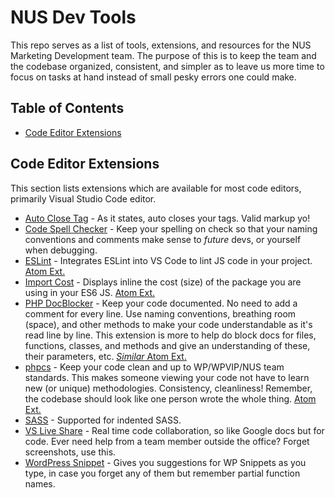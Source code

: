 # NUS Dev Tools

This repo serves as a list of tools, extensions, and resources for the NUS Marketing Development team.
The purpose of this is to keep the team and the codebase organized, consistent, and simpler as to leave us more time to focus on tasks at hand instead of small pesky errors one could make.

## Table of Contents
- [Code Editor Extensions](#code-editor-extensions)

## Code Editor Extensions
This section lists extensions which are available for most code editors, primarily Visual Studio Code editor.

- [Auto Close Tag](https://marketplace.visualstudio.com/items?itemName=formulahendry.auto-close-tag) - As it states, auto closes your tags. Valid markup yo!
- [Code Spell Checker](https://marketplace.visualstudio.com/items?itemName=streetsidesoftware.code-spell-checker) - Keep your spelling on check so that your naming conventions and comments make sense to _future_ devs, or yourself when debugging.
- [ESLint](https://marketplace.visualstudio.com/items?itemName=dbaeumer.vscode-eslint) - Integrates ESLint into VS Code to lint JS code in your project. [Atom Ext.](https://atom.io/packages/linter-eslint)
- [Import Cost](https://marketplace.visualstudio.com/items?itemName=wix.vscode-import-cost) - Displays inline the cost (size) of the package you are using in your ES6 JS. [Atom Ext.](https://atom.io/packages/import-cost-atom)
- [PHP DocBlocker](https://marketplace.visualstudio.com/items?itemName=neilbrayfield.php-docblocker) - Keep your code documented. No need to add a comment for every line. Use naming conventions, breathing room (space), and other methods to make your code understandable as it's read line by line. This extension is more to help do block docs for files, functions, classes, and methods and give an understanding of these, their parameters, etc. [_Similar_ Atom Ext.](https://atom.io/packages/docblockr)
- [phpcs](https://marketplace.visualstudio.com/items?itemName=ikappas.phpcs) - Keep your code clean and up to WP/WPVIP/NUS team standards. This makes someone viewing your code not have to learn new (or unique) methodologies. Consistency, cleanliness! Remember, the codebase should look like one person wrote the whole thing. [Atom Ext.](https://atom.io/packages/linter-phpcs)
- [SASS](https://marketplace.visualstudio.com/items?itemName=robinbentley.sass-indented) - Supported for indented SASS.
- [VS Live Share](https://marketplace.visualstudio.com/items?itemName=MS-vsliveshare.vsliveshare) - Real time code collaboration, so like Google docs but for code. Ever need help from a team member outside the office? Forget screenshots, use this.
- [WordPress Snippet](https://marketplace.visualstudio.com/items?itemName=tungvn.wordpress-snippet) - Gives you suggestions for WP Snippets as you type, in case you forget any of them but remember partial function names.
